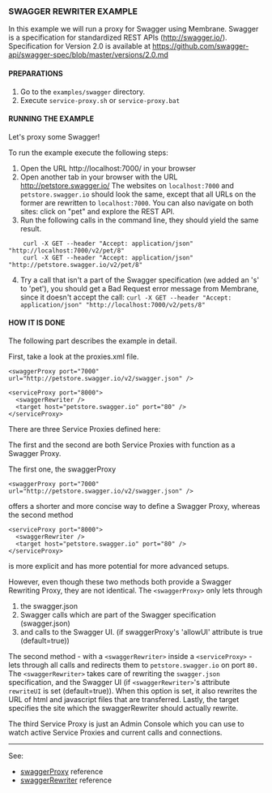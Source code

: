 ### SWAGGER REWRITER EXAMPLE

In this example we will run a proxy for Swagger using Membrane.
Swagger is a specification for standardized REST APIs (http://swagger.io/).
Specification for Version 2.0 is available at
  https://github.com/swagger-api/swagger-spec/blob/master/versions/2.0.md


#### PREPARATIONS

1.	Go to the `examples/swagger` directory.
2.	Execute `service-proxy.sh` or `service-proxy.bat`


#### RUNNING THE EXAMPLE

Let's proxy some Swagger!

To run the example execute the following steps:

1.	Open the URL http://localhost:7000/ in your browser
2.	Open another tab in your browser with the URL http://petstore.swagger.io/
	The websites on `localhost:7000` and `petstore.swagger.io` should look the same,
	except that all URLs on the former are rewritten to `localhost:7000`.
	You can also navigate on both sites: click on "pet" and explore the REST API.
3.	Run the following calls in the command line, they should yield the same result.
```
	curl -X GET --header "Accept: application/json" "http://localhost:7000/v2/pet/8"
	curl -X GET --header "Accept: application/json" "http://petstore.swagger.io/v2/pet/8"
```

4.	Try a call that isn't a part of the Swagger specification (we added an 's' to 'pet'),
	you should get a Bad Request error message from Membrane, since it doesn't accept the call:
	`curl -X GET --header "Accept: application/json" "http://localhost:7000/v2/pets/8"`


#### HOW IT IS DONE

The following part describes the example in detail.

First, take a look at the proxies.xml file.
```
<swaggerProxy port="7000" url="http://petstore.swagger.io/v2/swagger.json" />

<serviceProxy port="8000">
  <swaggerRewriter />
  <target host="petstore.swagger.io" port="80" />
</serviceProxy>
```
There are three Service Proxies defined here:

The first and the second are both Service Proxies with function as a Swagger
Proxy.

The first one, the swaggerProxy
```
<swaggerProxy port="7000" url="http://petstore.swagger.io/v2/swagger.json" />
```
offers a shorter and more concise way to define a Swagger Proxy,
whereas the second method
```
<serviceProxy port="8000">
  <swaggerRewriter />
  <target host="petstore.swagger.io" port="80" />
</serviceProxy>
```
is more explicit and has more potential for more advanced setups.

However, even though these two methods both provide a Swagger Rewriting Proxy,
they are not identical.
The `<swaggerProxy>` only lets through
1) the swagger.json
2) Swagger calls which are part of the Swagger specification (swagger.json)
3) and calls to the Swagger UI. (if swaggerProxy's 'allowUI' attribute is true (default=true))

The second method - with a `<swaggerRewriter>` inside a `<serviceProxy>` - lets through
all calls and redirects them to `petstore.swagger.io` on port `80.`
The `<swaggerRewriter>` takes care of rewriting the `swagger.json` specification, and
the Swagger UI (if `<swaggerRewriter>`'s attribute `rewriteUI` is set (default=true)).
When this option is set, it also rewrites the URL of html and javascript files
that are transferred.
Lastly, the target specifies the site which the swaggerRewriter should actually
rewrite.

The third Service Proxy is just an Admin Console which you can use to watch
active Service Proxies and current calls and connections.

---
See:
- [swaggerProxy](https://membrane-soa.org/api-gateway-doc/current/configuration/reference/swaggerProxy.htm) reference
- [swaggerRewriter](https://membrane-soa.org/api-gateway-doc/current/configuration/reference/swaggerRewriter.htm) reference